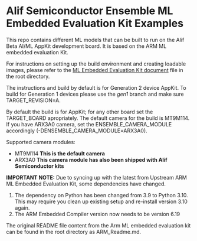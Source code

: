 # Alif Semiconductor Ensemble  ML Embedded Evaluation Kit Examples

This repo contains different ML models that can be built to run on the Alif Beta AI/ML AppKit development board. It is based on the ARM ML embedded evaluation Kit.

For instructions on setting up the build environment and creating loadable images, please refer to the [ML Embedded Evaluation Kit document](ML_Embedded_Evaluation_Kit.md) file in the root directory.

The instructions and build by default is for Generation 2 device AppKit. To build for Generation 1 devices please use the _gen1_ branch and make sure TARGET_REVISION=A.

By default the build is for AppKit; for any other board set the TARGET_BOARD apropriately.
The default camera for the build is MT9M114. If you have ARX3A0 camera, set the ENSEMBLE_CAMERA_MODULE accordingly (-DENSEMBLE_CAMERA_MODULE=ARX3A0).

Supported camera modules:
- MT9M114 **This is the default camera**
- ARX3A0 **This camera module has also been shipped with Alif Semiconductor kits**

__IMPORTANT NOTE:__
Due to syncing up with the latest from Upstream ARM ML Embedded Evaluation Kit, some dependencies have changed.
1. The dependency on Python has been changed from 3.9 to Python 3.10. This may require you clean up existing setup and re-install version 3.10 again.
2. The ARM Embedded Compiler version now needs to be version 6.19

The original README file content from the Arm ML embedded evaluation kit can be found in the root directory as ARM_Readme.md.
